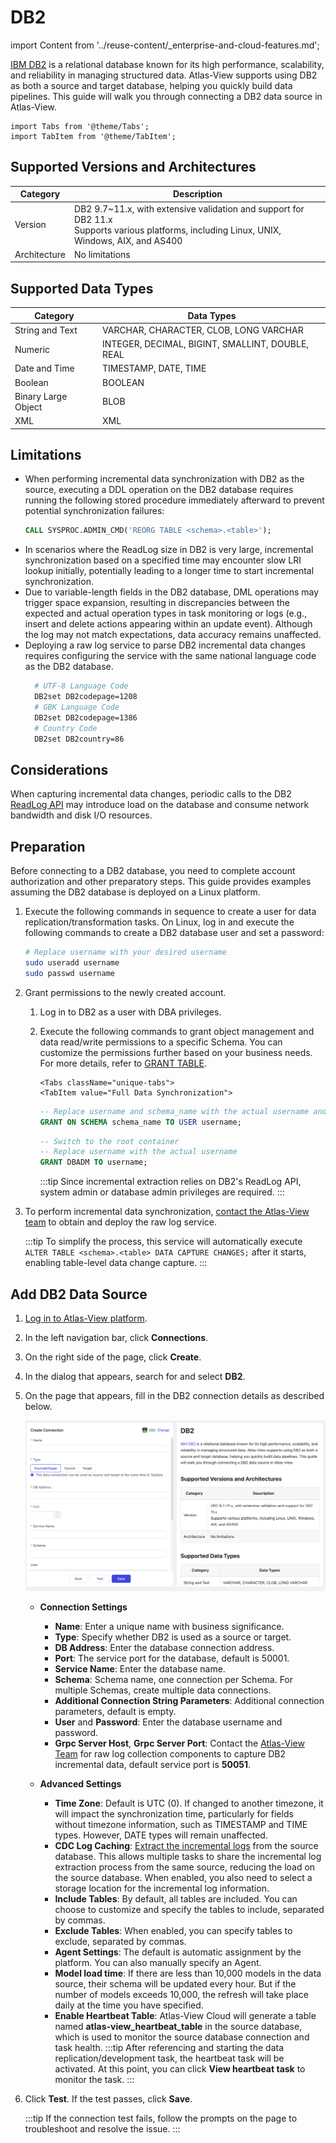 # DB2

import Content from '../reuse-content/_enterprise-and-cloud-features.md';

<Content />

[IBM DB2](https://www.ibm.com/do../DB2) is a relational database known for its high performance, scalability, and reliability in managing structured data. Atlas-View supports using DB2 as both a source and target database, helping you quickly build data pipelines. This guide will walk you through connecting a DB2 data source in Atlas-View.

```mdx-code-block
import Tabs from '@theme/Tabs';
import TabItem from '@theme/TabItem';
```

## Supported Versions and Architectures

| **Category** | **Description**                                              |
| ------------ | ------------------------------------------------------------ |
| Version      | DB2 9.7~11.x, with extensive validation and support for DB2 11.x<br />Supports various platforms, including Linux, UNIX, Windows, AIX, and AS400 |
| Architecture | No limitations                                               |

## Supported Data Types

| **Category**        | **Data Types**                                   |
| ------------------- | ------------------------------------------------ |
| String and Text     | VARCHAR, CHARACTER, CLOB, LONG VARCHAR           |
| Numeric             | INTEGER, DECIMAL, BIGINT, SMALLINT, DOUBLE, REAL |
| Date and Time       | TIMESTAMP, DATE, TIME                            |
| Boolean             | BOOLEAN                                          |
| Binary Large Object | BLOB                                             |
| XML                 | XML                                              |

## Limitations

- When performing incremental data synchronization with DB2 as the source, executing a DDL operation on the DB2 database requires running the following stored procedure immediately afterward to prevent potential synchronization failures:
  ```sql
  CALL SYSPROC.ADMIN_CMD('REORG TABLE <schema>.<table>');
  ```
- In scenarios where the ReadLog size in DB2 is very large, incremental synchronization based on a specified time may encounter slow LRI lookup initially, potentially leading to a longer time to start incremental synchronization.
- Due to variable-length fields in the DB2 database, DML operations may trigger space expansion, resulting in discrepancies between the expected and actual operation types in task monitoring or logs (e.g., insert and delete actions appearing within an update event). Although the log may not match expectations, data accuracy remains unaffected.
- Deploying a raw log service to parse DB2 incremental data changes requires configuring the service with the same national language code as the DB2 database.
  ```bash
    # UTF-8 Language Code
    DB2set DB2codepage=1208
    # GBK Language Code
    DB2set DB2codepage=1386
    # Country Code
    DB2set DB2country=86
  ```

## Considerations

When capturing incremental data changes, periodic calls to the DB2 [ReadLog API](https://www.ibm.com/do../DB2/11.5?topic=apis-DB2readlog-read-log-records) may introduce load on the database and consume network bandwidth and disk I/O resources.

## Preparation

Before connecting to a DB2 database, you need to complete account authorization and other preparatory steps. This guide provides examples assuming the DB2 database is deployed on a Linux platform.

1. Execute the following commands in sequence to create a user for data replication/transformation tasks. On Linux, log in and execute the following commands to create a DB2 database user and set a password:

   ```bash
   # Replace username with your desired username
   sudo useradd username
   sudo passwd username
   ```

2. Grant permissions to the newly created account.

   1. Log in to DB2 as a user with DBA privileges.

   2. Execute the following commands to grant object management and data read/write permissions to a specific Schema. You can customize the permissions further based on your business needs. For more details, refer to [GRANT TABLE](https://www.ibm.com/do../DB2/11.1?topic=statements-grant-table-view-nickname-privileges).

      ```mdx-code-block
      <Tabs className="unique-tabs">
      <TabItem value="Full Data Synchronization">
      ```
      ```sql
      -- Replace username and schema_name with the actual username and schema name
      GRANT ON SCHEMA schema_name TO USER username;
      ```
      </TabItem>

      <TabItem value="Incremental Data Synchronization">

      ```sql
      -- Switch to the root container
      -- Replace username with the actual username
      GRANT DBADM TO username;
      ```
      :::tip
      Since incremental extraction relies on DB2's ReadLog API, system admin or database admin privileges are required.
      :::
      </TabItem>
      </Tabs>

3. To perform incremental data synchronization, [contact the Atlas-View team](../appendix/support.md) to obtain and deploy the raw log service.

   :::tip
   To simplify the process, this service will automatically execute `ALTER TABLE <schema>.<table> DATA CAPTURE CHANGES;` after it starts, enabling table-level data change capture.
   :::

## Add DB2 Data Source

1. [Log in to Atlas-View platform](../user-guide/log-in.md).

2. In the left navigation bar, click **Connections**.

3. On the right side of the page, click **Create**.

4. In the dialog that appears, search for and select **DB2**.

5. On the page that appears, fill in the DB2 connection details as described below.

   ![DB2 Connection Example](../images/connect_db2.jpg)

   * **Connection Settings**
     
     * **Name**: Enter a unique name with business significance.
     * **Type**: Specify whether DB2 is used as a source or target.
     * **DB Address**: Enter the database connection address.
     * **Port**: The service port for the database, default is 50001.
     * **Service Name**: Enter the database name.
     * **Schema**: Schema name, one connection per Schema. For multiple Schemas, create multiple data connections.
     * **Additional Connection String Parameters**: Additional connection parameters, default is empty.
     * **User** and **Password**: Enter the database username and password.
     * **Grpc Server Host**, **Grpc Server Port**: Contact the [Atlas-View Team](../appendix/support.md) for raw log collection components to capture DB2 incremental data, default service port is **50051**.
     
   * **Advanced Settings**
      * **Time Zone**: Default is UTC (0).  If changed to another timezone, it will impact the synchronization time, particularly for fields without timezone information, such as TIMESTAMP and TIME types. However, DATE types will remain unaffected.
      * **CDC Log Caching**: [Extract the incremental logs](../user-guide/advanced-settings/share-mining.md) from the source database. This allows multiple tasks to share the incremental log extraction process from the same source, reducing the load on the source database. When enabled, you also need to select a storage location for the incremental log information.
      * **Include Tables**: By default, all tables are included. You can choose to customize and specify the tables to include, separated by commas.
      * **Exclude Tables**: When enabled, you can specify tables to exclude, separated by commas.
      * **Agent Settings**: The default is automatic assignment by the platform. You can also manually specify an Agent.
      * **Model load time**: If there are less than 10,000 models in the data source, their schema will be updated every hour. But if the number of models exceeds 10,000, the refresh will take place daily at the time you have specified.
      * **Enable Heartbeat Table**: Atlas-View Cloud will generate a table named **atlas-view_heartbeat_table** in the source database, which is used to monitor the source database connection and task health.
        :::tip
        After referencing and starting the data replication/development task, the heartbeat task will be activated. At this point, you can click **View heartbeat task** to monitor the task.
        :::

6. Click **Test**. If the test passes, click **Save**.

   :::tip
   If the connection test fails, follow the prompts on the page to troubleshoot and resolve the issue.
   :::
